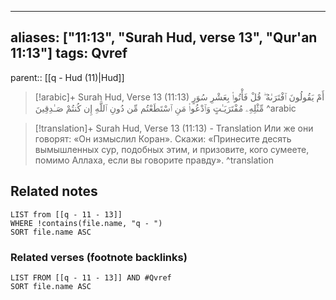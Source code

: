 
---
aliases: ["11:13", "Surah Hud, verse 13", "Qur'an 11:13"]
tags: Qvref
---

parent:: [[q - Hud (11)|Hud]]

> [!arabic]+ Surah Hud, Verse 13 (11:13)
> <span class="quran-arabic">أَمْ يَقُولُونَ ٱفْتَرَىٰهُ ۖ قُلْ فَأْتُوا۟ بِعَشْرِ سُوَرٍ مِّثْلِهِۦ مُفْتَرَيَـٰتٍ وَٱدْعُوا۟ مَنِ ٱسْتَطَعْتُم مِّن دُونِ ٱللَّهِ إِن كُنتُمْ صَـٰدِقِينَ</span>
^arabic

> [!translation]+ Surah Hud, Verse 13 (11:13) - Translation
> Или же они говорят: «Он измыслил Коран». Скажи: «Принесите десять вымышленных сур, подобных этим, и призовите, кого сумеете, помимо Аллаха, если вы говорите правду».
^translation



## Related notes
```dataview
LIST from [[q - 11 - 13]]
WHERE !contains(file.name, "q - ")
SORT file.name ASC
```

### Related verses (footnote backlinks)
```dataview
LIST FROM [[q - 11 - 13]] AND #Qvref
SORT file.name ASC
```


